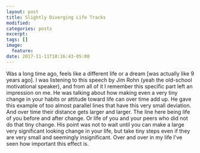 ```yaml
---
layout: post
title: Slightly Diverging Life Tracks
modified:
categories: posts
excerpt:
tags: []
image:
  feature:
date: 2017-11-11T10:16:43-05:00
---
```


Was a long time ago, feels like a different life or a dream [was actually like 9 years ago]. I was listening to this speech by Jim Rohn (yeah the old-school motivational speaker), and from all of it I remember this specific part left an impression on me.
He was talking about how making even a very tiny change in your habits or attitude toward life can over time add up. He gave this example of too almost parallel lines that have this very small deviation. And over time their distance gets larger and larger. The line here being life of you before and after change. Or life of you and your peers who did not do that tiny change.
His point was not to wait until you can make a large very significant looking change in your life, but take tiny steps even if they are very small and seemingly insignificant.
Over and over in my life I've seen how important this effect is.

